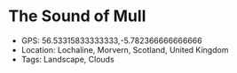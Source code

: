 # The Sound of Mull

- GPS: 56.53315833333333,-5.782366666666666
- Location: Lochaline, Morvern, Scotland, United Kingdom
- Tags: Landscape, Clouds
